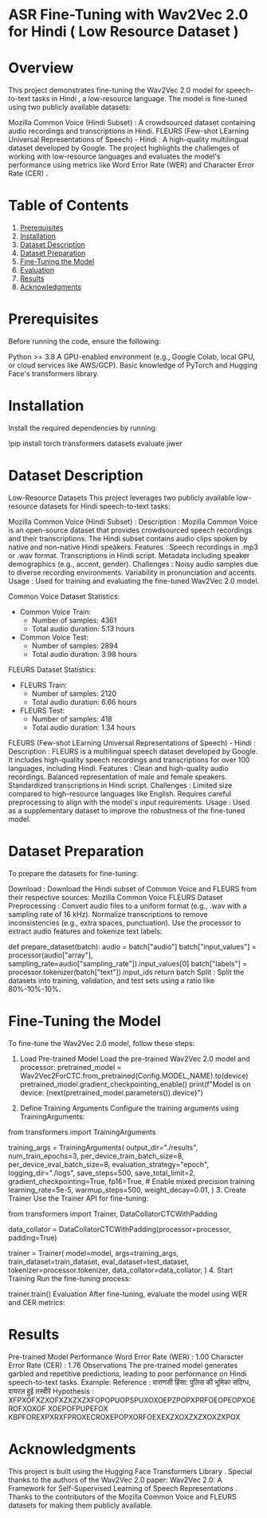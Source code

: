 # ASR Fine-Tuning with Wav2Vec 2.0 for Hindi ( Low Resource Dataset )
# Overview
This project demonstrates fine-tuning the Wav2Vec 2.0 model for speech-to-text tasks in Hindi , a low-resource language. The model is fine-tuned using two publicly available datasets:

Mozilla Common Voice (Hindi Subset) : A crowdsourced dataset containing audio recordings and transcriptions in Hindi.
FLEURS (Few-shot LEarning Universal Representations of Speech) - Hindi : A high-quality multilingual dataset developed by Google.
The project highlights the challenges of working with low-resource languages and evaluates the model's performance using metrics like Word Error Rate (WER) and Character Error Rate (CER) .

# Table of Contents
1. [Prerequisites](#prerequisites)
2. [Installation](#installation)
3. [Dataset Description](#dataset-description)
4. [Dataset Preparation](#dataset-preparation)
5. [Fine-Tuning the Model](#fine-tuning-the-model)
6. [Evaluation](#evaluation)
7. [Results](#results)
8. [Acknowledgments](#acknowledgments)

# Prerequisites
Before running the code, ensure the following:

Python >= 3.8
A GPU-enabled environment (e.g., Google Colab, local GPU, or cloud services like AWS/GCP).
Basic knowledge of PyTorch and Hugging Face's transformers library.
# Installation
Install the required dependencies by running:

!pip install torch transformers datasets evaluate jiwer

# Dataset Description
Low-Resource Datasets
This project leverages two publicly available low-resource datasets for Hindi speech-to-text tasks:

Mozilla Common Voice (Hindi Subset) :
Description : Mozilla Common Voice is an open-source dataset that provides crowdsourced speech recordings and their transcriptions. The Hindi subset contains audio clips spoken by native and non-native Hindi speakers.
Features :
Speech recordings in .mp3 or .wav format.
Transcriptions in Hindi script.
Metadata including speaker demographics (e.g., accent, gender).
Challenges :
Noisy audio samples due to diverse recording environments.
Variability in pronunciation and accents.
Usage : Used for training and evaluating the fine-tuned Wav2Vec 2.0 model.

Common Voice Dataset Statistics:
- Common Voice Train:
  - Number of samples: 4361
  - Total audio duration: 5.13 hours
- Common Voice Test:
  - Number of samples: 2894
  - Total audio duration: 3.98 hours
 
FLEURS Dataset Statistics:
- FLEURS Train:
  - Number of samples: 2120
  - Total audio duration: 6.66 hours
- FLEURS Test:
  - Number of samples: 418
  - Total audio duration: 1.34 hours
    
FLEURS (Few-shot LEarning Universal Representations of Speech) - Hindi :
Description : FLEURS is a multilingual speech dataset developed by Google. It includes high-quality speech recordings and transcriptions for over 100 languages, including Hindi.
Features :
Clean and high-quality audio recordings.
Balanced representation of male and female speakers.
Standardized transcriptions in Hindi script.
Challenges :
Limited size compared to high-resource languages like English.
Requires careful preprocessing to align with the model's input requirements.
Usage : Used as a supplementary dataset to improve the robustness of the fine-tuned model.

# Dataset Preparation
To prepare the datasets for fine-tuning:

Download :
Download the Hindi subset of Common Voice and FLEURS from their respective sources:
Mozilla Common Voice
FLEURS Dataset
Preprocessing :
Convert audio files to a uniform format (e.g., .wav with a sampling rate of 16 kHz).
Normalize transcriptions to remove inconsistencies (e.g., extra spaces, punctuation).
Use the processor to extract audio features and tokenize text labels:

def prepare_dataset(batch):
    audio = batch["audio"]
    batch["input_values"] = processor(audio["array"], sampling_rate=audio["sampling_rate"]).input_values[0]
    batch["labels"] = processor.tokenizer(batch["text"]).input_ids
    return batch
Split :
Split the datasets into training, validation, and test sets using a ratio like 80%-10%-10%.

# Fine-Tuning the Model
To fine-tune the Wav2Vec 2.0 model, follow these steps:

1. Load Pre-trained Model
Load the pre-trained Wav2Vec 2.0 model and processor:
pretrained_model = Wav2Vec2ForCTC.from_pretrained(Config.MODEL_NAME).to(device)
pretrained_model.gradient_checkpointing_enable()
print(f"Model is on device: {next(pretrained_model.parameters()).device}")

3. Define Training Arguments
Configure the training arguments using TrainingArguments:

from transformers import TrainingArguments

training_args = TrainingArguments(
    output_dir="./results",
    num_train_epochs=3,
    per_device_train_batch_size=8,
    per_device_eval_batch_size=8,
    evaluation_strategy="epoch",
    logging_dir="./logs",
    save_steps=500,
    save_total_limit=2,
    gradient_checkpointing=True,
    fp16=True,  # Enable mixed precision training
    learning_rate=5e-5,
    warmup_steps=500,
    weight_decay=0.01,
)
3. Create Trainer
Use the Trainer API for fine-tuning:

from transformers import Trainer, DataCollatorCTCWithPadding

data_collator = DataCollatorCTCWithPadding(processor=processor, padding=True)

trainer = Trainer(
    model=model,
    args=training_args,
    train_dataset=train_dataset,
    eval_dataset=test_dataset,
    tokenizer=processor.tokenizer,
    data_collator=data_collator,
)
4. Start Training
Run the fine-tuning process:

trainer.train()
Evaluation
After fine-tuning, evaluate the model using WER and CER metrics:

# Results
Pre-trained Model Performance
Word Error Rate (WER) : 1.00
Character Error Rate (CER) : 1.76
Observations
The pre-trained model generates garbled and repetitive predictions, leading to poor performance on Hindi speech-to-text tasks.
Example:
Reference : वाराणसी हिंसा: पुलिस की भूमिका संदिग्ध, वायरल हुई तस्वीरें
Hypothesis : XFPXOFXZXOFXZXZXZXFOPOPUOPSPUXOXOEPZPOPXPRFOEOPEOPXOEROFXOXOF XOEPOFPUPEFOX KBPFOREXPXRXFPROXECROXEPOPXORFOEXEXZXOXZXZXOXZXPOX


# Acknowledgments
This project is built using the Hugging Face Transformers Library .
Special thanks to the authors of the Wav2Vec 2.0 paper: Wav2Vec 2.0: A Framework for Self-Supervised Learning of Speech Representations .
Thanks to the contributors of the Mozilla Common Voice and FLEURS datasets for making them publicly available.





